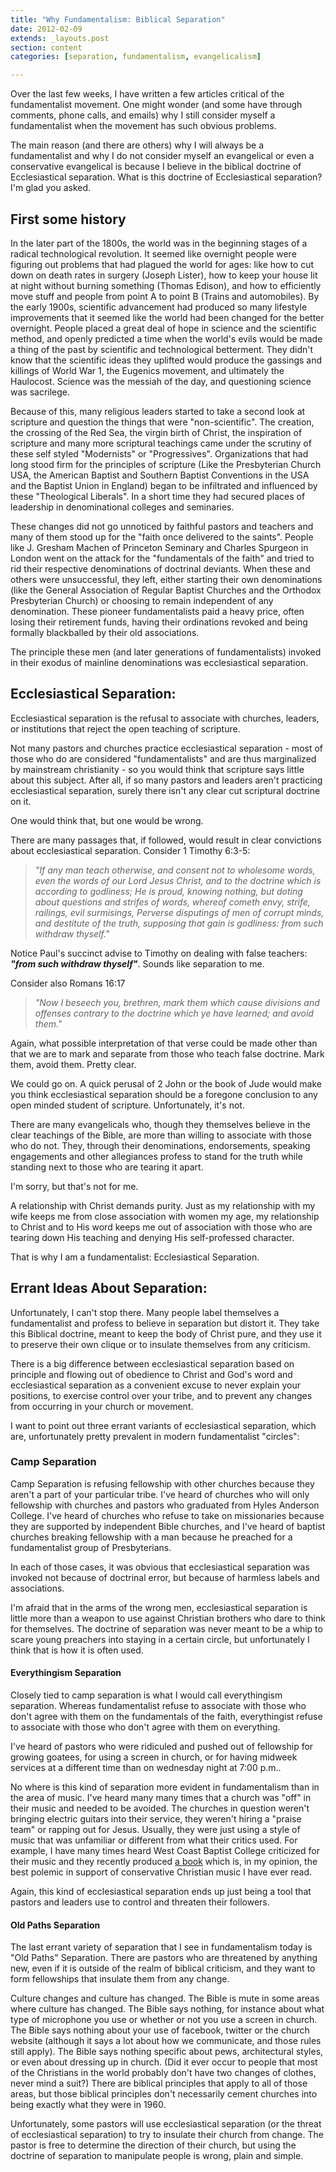 ```yaml
---
title: "Why Fundamentalism: Biblical Separation"
date: 2012-02-09
extends: _layouts.post
section: content
categories: [separation, fundamentalism, evangelicalism]

---
```


Over the last few weeks, I have written a few articles critical of the fundamentalist movement. One might wonder (and some have through comments, phone calls, and emails) why I still consider myself a fundamentalist when the movement has such obvious problems.

The main reason (and there are others) why I will always be a fundamentalist and why I do not consider myself an evangelical or even a conservative evangelical is because I believe in the biblical doctrine of Ecclesiastical separation. What is this doctrine of Ecclesiastical separation? I'm glad you asked.

First some history
------------------

  
In the later part of the 1800s, the world was in the beginning stages of a radical technological revolution. It seemed like overnight people were figuring out problems that had plagued the world for ages: like how to cut down on death rates in surgery (Joseph Lister), how to keep your house lit at night without burning something (Thomas Edison), and how to efficiently move stuff and people from point A to point B (Trains and automobiles). By the early 1900s, scientific advancement had produced so many lifestyle improvements that it seemed like the world had been changed for the better overnight. People placed a great deal of hope in science and the scientific method, and openly predicted a time when the world's evils would be made a thing of the past by scientific and technological betterment. They didn't know that the scientific ideas they uplifted would produce the gassings and killings of World War 1, the Eugenics movement, and ultimately the Haulocost. Science was the messiah of the day, and questioning science was sacrilege.

Because of this, many religious leaders started to take a second look at scripture and question the things that were "non-scientific". The creation, the crossing of the Red Sea, the virgin birth of Christ, the inspiration of scripture and many more scriptural teachings came under the scrutiny of these self styled "Modernists" or "Progressives". Organizations that had long stood firm for the principles of scripture (Like the Presbyterian Church USA, the American Baptist and Southern Baptist Conventions in the USA and the Baptist Union in England) began to be infiltrated and influenced by these "Theological Liberals". In a short time they had secured places of leadership in denominational colleges and seminaries.

These changes did not go unnoticed by faithful pastors and teachers and many of them stood up for the "faith once delivered to the saints". People like J. Gresham Machen of Princeton Seminary and Charles Spurgeon in London went on the attack for the "fundamentals of the faith" and tried to rid their respective denominations of doctrinal deviants. When these and others were unsuccessful, they left, either starting their own denominations (like the General Association of Regular Baptist Churches and the Orthodox Presbyterian Church) or choosing to remain independent of any denomination. These pioneer fundamentalists paid a heavy price, often losing their retirement funds, having their ordinations revoked and being formally blackballed by their old associations.

The principle these men (and later generations of fundamentalists) invoked in their exodus of mainline denominations was ecclesiastical separation.

Ecclesiastical Separation:
--------------------------

  
Ecclesiastical separation is the refusal to associate with churches, leaders, or institutions that reject the open teaching of scripture.

Not many pastors and churches practice ecclesiastical separation - most of those who do are considered "fundamentalists" and are thus marginalized by mainstream christianity - so you would think that scripture says little about this subject. After all, if so many pastors and leaders aren't practicing ecclesiastical separation, surely there isn't any clear cut scriptural doctrine on it.

One would think that, but one would be wrong.

There are many passages that, if followed, would result in clear convictions about ecclesiastical separation. Consider 1 Timothy 6:3-5:

> _"If any man teach otherwise, and consent not to wholesome words, even the words of our Lord Jesus Christ, and to the doctrine which is according to godliness; He is proud, knowing nothing, but doting about questions and strifes of words, whereof cometh envy, strife, railings, evil surmisings, Perverse disputings of men of corrupt minds, and destitute of the truth, supposing that gain is godliness: from such withdraw thyself."_

  
Notice Paul's succinct advise to Timothy on dealing with false teachers: **_"from such withdraw thyself"_**. Sounds like separation to me.

Consider also Romans 16:17

> _"Now I beseech you, brethren, mark them which cause divisions and offenses contrary to the doctrine which ye have learned; and avoid them."_

  
Again, what possible interpretation of that verse could be made other than that we are to mark and separate from those who teach false doctrine. Mark them, avoid them. Pretty clear.

We could go on. A quick perusal of 2 John or the book of Jude would make you think ecclesiastical separation should be a foregone conclusion to any open minded student of scripture. Unfortunately, it's not.

There are many evangelicals who, though they themselves believe in the clear teachings of the Bible, are more than willing to associate with those who do not. They, through their denominations, endorsements, speaking engagements and other allegiances profess to stand for the truth while standing next to those who are tearing it apart.

I'm sorry, but that's not for me.

A relationship with Christ demands purity. Just as my relationship with my wife keeps me from close association with women my age, my relationship to Christ and to His word keeps me out of association with those who are tearing down His teaching and denying His self-professed character.

That is why I am a fundamentalist: Ecclesiastical Separation.

Errant Ideas About Separation:
------------------------------

  
Unfortunately, I can't stop there. Many people label themselves a fundamentalist and profess to believe in separation but distort it. They take this Biblical doctrine, meant to keep the body of Christ pure, and they use it to preserve their own clique or to insulate themselves from any criticism.

There is a big difference between ecclesiastical separation based on principle and flowing out of obedience to Christ and God's word and ecclesiastical separation as a convenient excuse to never explain your positions, to exercise control over your tribe, and to prevent any changes from occurring in your church or movement.

I want to point out three errant variants of ecclesiastical separation, which are, unfortunately pretty prevalent in modern fundamentalist "circles":

### Camp Separation

  
Camp Separation is refusing fellowship with other churches because they aren't a part of your particular tribe. I've heard of churches who will only fellowship with churches and pastors who graduated from Hyles Anderson College. I've heard of churches who refuse to take on missionaries because they are supported by independent Bible churches, and I've heard of baptist churches breaking fellowship with a man because he preached for a fundamentalist group of Presbyterians.

In each of those cases, it was obvious that ecclesiastical separation was invoked not because of doctrinal error, but because of harmless labels and associations.

I'm afraid that in the arms of the wrong men, ecclesiastical separation is little more than a weapon to use against Christian brothers who dare to think for themselves. The doctrine of separation was never meant to be a whip to scare young preachers into staying in a certain circle, but unfortunately I think that is how it is often used.

#### Everythingism Separation

  
Closely tied to camp separation is what I would call everythingism separation. Whereas fundamentalist refuse to associate with those who don't agree with them on the fundamentals of the faith, everythingist refuse to associate with those who don't agree with them on everything.

I've heard of pastors who were ridiculed and pushed out of fellowship for growing goatees, for using a screen in church, or for having midweek services at a different time than on wednesday night at 7:00 p.m..

No where is this kind of separation more evident in fundamentalism than in the area of music. I've heard many many times that a church was "off" in their music and needed to be avoided. The churches in question weren't bringing electric guitars into their service, they weren't hiring a "praise team" or rapping out for Jesus. Usually, they were just using a style of music that was unfamiliar or different from what their critics used. For example, I have many times heard West Coast Baptist College criticized for their music and they recently produced [a book](http://www.amazon.com/Music-Matters-Understanding-Applying-Amazing/dp/1598940376/ref=sr_1_1?ie=UTF8&qid=1328821629&sr=8-1) which is, in my opinion, the best polemic in support of conservative Christian music I have ever read.

Again, this kind of ecclesiastical separation ends up just being a tool that pastors and leaders use to control and threaten their followers.

#### Old Paths Separation

  
The last errant variety of separation that I see in fundamentalism today is "Old Paths" Separation. There are pastors who are threatened by anything new, even if it is outside of the realm of biblical criticism, and they want to form fellowships that insulate them from any change.

Culture changes and culture has changed. The Bible is mute in some areas where culture has changed. The Bible says nothing, for instance about what type of microphone you use or whether or not you use a screen in church. The Bible says nothing about your use of facebook, twitter or the church website (although it says a lot about how we communicate, and those rules still apply). The Bible says nothing specific about pews, architectural styles, or even about dressing up in church. (Did it ever occur to people that most of the Christians in the world probably don't have two changes of clothes, never mind a suit?) There are biblical principles that apply to all of those areas, but those biblical principles don't necessarily cement churches into being exactly what they were in 1960.

Unfortunately, some pastors will use ecclesiastical separation (or the threat of ecclesiastical separation) to try to insulate their church from change. The pastor is free to determine the direction of their church, but using the doctrine of separation to manipulate people is wrong, plain and simple.